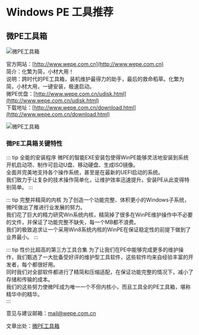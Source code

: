 # Windows PE 工具推荐
## 微PE工具箱

<img :src="$withBase('/assets/img/LOGO_WEPE.webp')" alt="微PE工具箱" /> 

官方网站：[http://www.wepe.com.cn](http://www.wepe.com.cn)  
简介：化繁为简，小材大用！  
说明：跨时代的PE工具箱，装机维护最得力的助手，最后的救命稻草。化繁为简，小材大用，一键安装，极速启动。  
微PE优盘：[http://www.wepe.com.cn/udisk.html](http://www.wepe.com.cn/udisk.html)  
下载地址：[http://www.wepe.com.cn/download.html](http://www.wepe.com.cn/download.html)  

<img :src="$withBase('/assets/img/WEPE_Screenshot.webp')" alt="微PE工具箱" /> 

### 微PE工具箱关键特性

::: tip 全能的安装程序
微PE的智能EXE安装包使得WinPE能够灵活地安装到系统开机启动项、制作可启动U盘、移动硬盘、生成ISO镜像。  
全面并完美地支持各个操作系统，甚至是在最新的UEFI启动的系统。  
我们致力于让复杂的技术操作简单化，让维护效率迅速提升。安装PE从此变得特别简单。
:::

::: tip 完整并精简的内核
为了创造一个功能完整、体积更小的Windows子系统，微PE做出了推进行业发展的努力。  
我们花了巨大的精力研究Win系统内核，精简掉了很多在WinPE维护操作中不必要的文件，并保证了功能完整不缺失，每一个MB都不浪费。  
我们的极致追求让一个采用Win8系统内核的WinPE在保证稳定性的前提下做到了业界最小。
::: 

::: tip 性价比超高的第三方工具合集
为了让我们在PE中能够完成更多的维护操作，我们甄选了一大批备受好评的维护型工具软件，这些软件均来自经验丰富的开发者，每个都很好用。  
同时我们对全部软件都进行了精简和压缩适配，在保证功能完整的情况下，减小了存储和传输的成本。  
我们的这些努力使微PE成为唯一一个不但内核小，而且工具全的PE工具箱，堪称精华中的精华。  
:::
  
意见与建议邮箱：[mail@wepe.com.cn](mailto:mail@wepe.com.cn)  
  
文章出处：[微PE工具箱](http://www.wepe.com.cn/)

<Vssue :title="$title" />